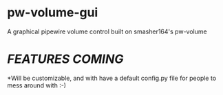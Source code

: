 # pw-volume-gui
A graphical pipewire volume control built on smasher164's pw-volume

# *******FEATURES COMING*******

*Will be customizable, and with have a default config.py file for people to mess around with :-)

